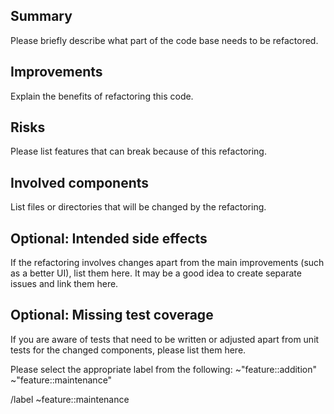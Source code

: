## Summary

Please briefly describe what part of the code base needs to be refactored.

## Improvements

Explain the benefits of refactoring this code.

## Risks

Please list features that can break because of this refactoring.

## Involved components

List files or directories that will be changed by the refactoring.

## Optional: Intended side effects

If the refactoring involves changes apart from the main improvements (such as a better UI), list them here.
It may be a good idea to create separate issues and link them here.


## Optional: Missing test coverage

If you are aware of tests that need to be written or adjusted apart from unit tests for the changed components,
please list them here.

Please select the appropriate label from the following:
    ~"feature::addition"
    ~"feature::maintenance"

/label ~feature::maintenance
